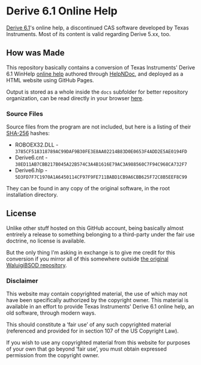 # Derive 6.1 Online Help

[Derive 6.1](https://en.wikipedia.org/wiki/Derive_(computer_algebra_system))'s online help, a discontinued CAS software developed by Texas Instruments. Most of its content is valid regarding Derive 5.xx, too.

## How was Made

This repository basically contains a conversion of Texas Instruments' Derive 6.1 WinHelp [online help](https://en.wikipedia.org/wiki/Online_help) authored through [HelpNDoc](https://www.helpndoc.com/), and deployed as a HTML website using GitHub Pages.

Output is stored as a whole inside the `docs` subfolder for better repository organization, can be read directly in your browser [here](https://waluigibsod.github.io/derive6.1-online-help/).

### Source Files

Source files from the program are not included, but here is a listing of their [SHA-256](https://en.wikipedia.org/wiki/SHA-2) hashes:

* ROBOEX32.DLL - `3785CF518318789AC99DAF9B30FE3E8AA02214B83D0E0653F4ADD2E5AE0194FD`
* Derive6.cnt - `38ED11AB7CBB217B045A22B574C3A4B1616E79AC3A988560C7F94C968CA732F7`
* Derive6.hlp - `5D3FD7F7C1970A1A6450114CF97F9FE711BABD1CB9A6CBB625F72C8B5EEF8C99`

They can be found in any copy of the original software, in the root installation directory.

## License

Unlike other stuff hosted on this GitHub account, being basically almost entrirely a release to something belonging to a third-party under the fair use doctrine, no license is available.

But the only thing I'm asking in exchange is to give me credit for this conversion if you mirror all of this somewhere outside [the original WaluigiBSOD repository](https://github.com/WaluigiBSOD/derive6.1-online-help).

### Disclaimer

This website may contain copyrighted material, the use of which may not have been specifically authorized by the copyright owner. This material is available in an effort to provide Texas Instruments' Derive 6.1 online help, an old software, through modern ways.

This should constitute a ‘fair use’ of any such copyrighted material (referenced and provided for in section 107 of the US Copyright Law).

If you wish to use any copyrighted material from this website for purposes of your own that go beyond ‘fair use’, you must obtain expressed permission from the copyright owner.